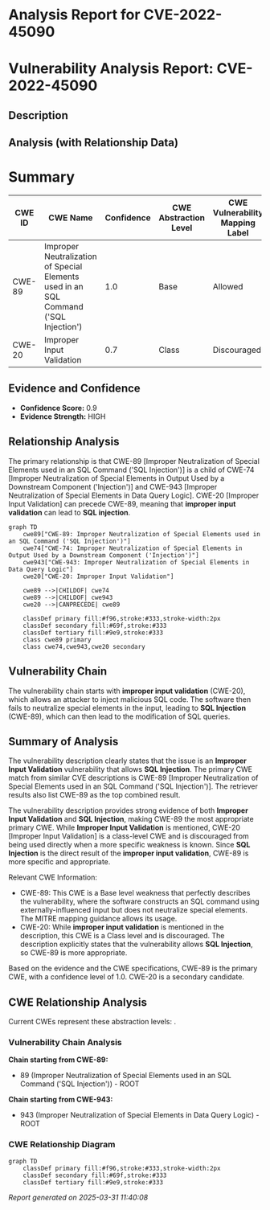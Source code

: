 # Analysis Report for CVE-2022-45090

# Vulnerability Analysis Report: CVE-2022-45090

## Description



## Analysis (with Relationship Data)

# Summary

| CWE ID | CWE Name | Confidence | CWE Abstraction Level | CWE Vulnerability Mapping Label | CWE-Vulnerability Mapping Notes |
|---|---|---|---|---|---|
| CWE-89 | Improper Neutralization of Special Elements used in an SQL Command ('SQL Injection') | 1.0 | Base | Allowed | Primary CWE |
| CWE-20 | Improper Input Validation | 0.7 | Class | Discouraged | Secondary Candidate |

## Evidence and Confidence

*   **Confidence Score:** 0.9
*   **Evidence Strength:** HIGH

## Relationship Analysis
The primary relationship is that CWE-89 [Improper Neutralization of Special Elements used in an SQL Command ('SQL Injection')] is a child of CWE-74 [Improper Neutralization of Special Elements in Output Used by a Downstream Component ('Injection')] and CWE-943 [Improper Neutralization of Special Elements in Data Query Logic]. CWE-20 [Improper Input Validation] can precede CWE-89, meaning that **improper input validation** can lead to **SQL injection**.

```mermaid
graph TD
    cwe89["CWE-89: Improper Neutralization of Special Elements used in an SQL Command ('SQL Injection')"]
    cwe74["CWE-74: Improper Neutralization of Special Elements in Output Used by a Downstream Component ('Injection')"]
    cwe943["CWE-943: Improper Neutralization of Special Elements in Data Query Logic"]
    cwe20["CWE-20: Improper Input Validation"]
    
    cwe89 -->|CHILDOF| cwe74
    cwe89 -->|CHILDOF| cwe943
    cwe20 -->|CANPRECEDE| cwe89
    
    classDef primary fill:#f96,stroke:#333,stroke-width:2px
    classDef secondary fill:#69f,stroke:#333
    classDef tertiary fill:#9e9,stroke:#333
    class cwe89 primary
    class cwe74,cwe943,cwe20 secondary
```

## Vulnerability Chain
The vulnerability chain starts with **improper input validation** (CWE-20), which allows an attacker to inject malicious SQL code. The software then fails to neutralize special elements in the input, leading to **SQL Injection** (CWE-89), which can then lead to the modification of SQL queries.

## Summary of Analysis
The vulnerability description clearly states that the issue is an **Improper Input Validation** vulnerability that allows **SQL Injection**. The primary CWE match from similar CVE descriptions is CWE-89 [Improper Neutralization of Special Elements used in an SQL Command ('SQL Injection')]. The retriever results also list CWE-89 as the top combined result.

The vulnerability description provides strong evidence of both **Improper Input Validation** and **SQL Injection**, making CWE-89 the most appropriate primary CWE. While **Improper Input Validation** is mentioned, CWE-20 [Improper Input Validation] is a class-level CWE and is discouraged from being used directly when a more specific weakness is known. Since **SQL Injection** is the direct result of the **improper input validation**, CWE-89 is more specific and appropriate.

Relevant CWE Information:
- CWE-89: This CWE is a Base level weakness that perfectly describes the vulnerability, where the software constructs an SQL command using externally-influenced input but does not neutralize special elements. The MITRE mapping guidance allows its usage.
- CWE-20: While **improper input validation** is mentioned in the description, this CWE is a Class level and is discouraged. The description explicitly states that the vulnerability allows **SQL Injection**, so CWE-89 is more appropriate.

Based on the evidence and the CWE specifications, CWE-89 is the primary CWE, with a confidence level of 1.0. CWE-20 is a secondary candidate.


## CWE Relationship Analysis

Current CWEs represent these abstraction levels: .


### Vulnerability Chain Analysis

**Chain starting from CWE-89:**
- 89 (Improper Neutralization of Special Elements used in an SQL Command ('SQL Injection')) - ROOT


**Chain starting from CWE-943:**
- 943 (Improper Neutralization of Special Elements in Data Query Logic) - ROOT



### CWE Relationship Diagram

```mermaid
graph TD
    classDef primary fill:#f96,stroke:#333,stroke-width:2px
    classDef secondary fill:#69f,stroke:#333
    classDef tertiary fill:#9e9,stroke:#333
```



*Report generated on 2025-03-31 11:40:08*
